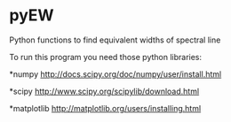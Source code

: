 # pyEW
Python functions to find equivalent widths of spectral line

To run this program you need those python libraries:

*numpy
http://docs.scipy.org/doc/numpy/user/install.html

*scipy 
http://www.scipy.org/scipylib/download.html

*matplotlib
http://matplotlib.org/users/installing.html